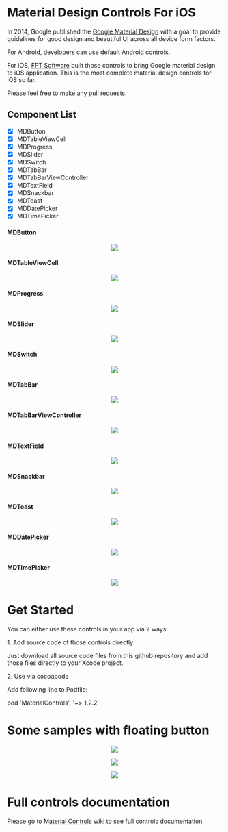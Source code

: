 # Material Design Controls For iOS

In 2014, Google published the [Google Material Design](http://www.google.com/design/spec/material-design/introduction.html) with a goal to provide guidelines for good design and beautiful UI across all device form factors.

For Android, developers can use default Android controls.

For iOS, [FPT Software](http://www.fpt-software.com/) built those controls to bring Google material design to iOS application. This is the most complete material design controls for iOS so far.

Please feel free to make any pull requests.

Component List
-----
- [x] MDButton
- [x] MDTableViewCell
- [x] MDProgress
- [x] MDSlider
- [x] MDSwitch
- [x] MDTabBar
- [x] MDTabBarViewController
- [x] MDTextField
- [x] MDSnackbar
- [x] MDToast
- [x] MDDatePicker
- [x] MDTimePicker

#### MDButton
<p align="center">
<img style="-webkit-user-select: none;" src="https://dl.dropboxusercontent.com/u/80802400/MaterialDesign/MDButton.gif">
</p>

#### MDTableViewCell
<p align="center">
<img style="-webkit-user-select: none;" src="https://dl.dropboxusercontent.com/u/80802400/MaterialDesign/MDTableViewCell.gif">
</p>

#### MDProgress
<p align="center">
<img style="-webkit-user-select: none;" src="https://dl.dropboxusercontent.com/u/80802400/MaterialDesign/MDProgress.gif">
</p>

#### MDSlider
<p align="center">
<img style="-webkit-user-select: none;" src="https://dl.dropboxusercontent.com/u/80802400/MaterialDesign/MDSlider.gif">
</p>

#### MDSwitch
<p align="center">
<img style="-webkit-user-select: none;" src="https://dl.dropboxusercontent.com/u/80802400/MaterialDesign/MDSwitch.gif">
</p>

#### MDTabBar
<p align="center">
<img style="-webkit-user-select: none;" src="https://dl.dropboxusercontent.com/u/80802400/MaterialDesign/MDTabBar.gif">
</p>

#### MDTabBarViewController
<p align="center">
<img style="-webkit-user-select: none;" src="https://dl.dropboxusercontent.com/u/80802400/MaterialDesign/MDTabBarViewController.gif">
</p>

#### MDTextField
<p align="center">
<img style="-webkit-user-select: none;" src="https://dl.dropboxusercontent.com/u/80802400/MaterialDesign/MDTextField_v2.gif">
</p>

#### MDSnackbar
<p align="center">
<img style="-webkit-user-select: none;" src="https://dl.dropboxusercontent.com/u/80802400/MaterialDesign/MDSnackbar.gif">
</p>

#### MDToast
<p align="center">
<img style="-webkit-user-select: none;" src="https://dl.dropboxusercontent.com/u/80802400/MaterialDesign/MDToast.gif">
</p>

#### MDDatePicker
<p align="center">
<img style="-webkit-user-select: none;" src="https://dl.dropboxusercontent.com/u/80802400/MaterialDesign/MDDatePicker.gif">
</p>

#### MDTimePicker
<p align="center">
<img style="-webkit-user-select: none;" src="https://dl.dropboxusercontent.com/u/80802400/MaterialDesign/MDTimePicker.gif">
</p>


# Get Started
You can either use these controls in your app via 2 ways:
<p>1. Add source code of those controls directly</p>
<p>   Just download all source code files from this github repository and add those files directly to your Xcode project.</p>

<p>2. Use via cocoapods</p>
<p>   Add following line to Podfile:</p>
<p>     pod 'MaterialControls', '~> 1.2.2'</p>

# Some samples with floating button
<p align="center">
<img style="-webkit-user-select: none;" src="https://dl.dropboxusercontent.com/u/80802400/MaterialDesign/MDSamples_Flinging.gif">
</p>
<p align="center">
<img style="-webkit-user-select: none;" src="https://dl.dropboxusercontent.com/u/80802400/MaterialDesign/MDSamples_Sheet.gif">
</p>
<p align="center">
<img style="-webkit-user-select: none;" src="https://dl.dropboxusercontent.com/u/80802400/MaterialDesign/MDSamples_Toolbar.gif">
</p>

# Full controls documentation
Please go to [Material Controls](https://github.com/fpt-software/Material-Controls-For-iOS/wiki) wiki to see full controls documentation.
